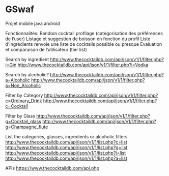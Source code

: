# GSwaf
Projet mobile java android




Fonctionnalités:
Random cocktail
profilage (catégorisation des préférences de l’user)
Listage et suggestion de boisson en fonction du profil
Liste d'ingrédients renvoie une liste de cocktails possible ou presque
Evaluation et comparaison de l’utilisateur (tier list)




Search by ingredient
http://www.thecocktaildb.com/api/json/v1/1/filter.php?i=Gin
http://www.thecocktaildb.com/api/json/v1/1/filter.php?i=Vodka

Search by alcoholic?
http://www.thecocktaildb.com/api/json/v1/1/filter.php?a=Alcoholic
http://www.thecocktaildb.com/api/json/v1/1/filter.php?a=Non_Alcoholic

Filter by Category
http://www.thecocktaildb.com/api/json/v1/1/filter.php?c=Ordinary_Drink
http://www.thecocktaildb.com/api/json/v1/1/filter.php?c=Cocktail

Filter by Glass
http://www.thecocktaildb.com/api/json/v1/1/filter.php?g=Cocktail_glass
http://www.thecocktaildb.com/api/json/v1/1/filter.php?g=Champagne_flute

List the categories, glasses, ingredients or alcoholic filters
http://www.thecocktaildb.com/api/json/v1/1/list.php?c=list
http://www.thecocktaildb.com/api/json/v1/1/list.php?g=list
http://www.thecocktaildb.com/api/json/v1/1/list.php?i=list
http://www.thecocktaildb.com/api/json/v1/1/list.php?a=list



APIs
https://www.thecocktaildb.com/api.php





